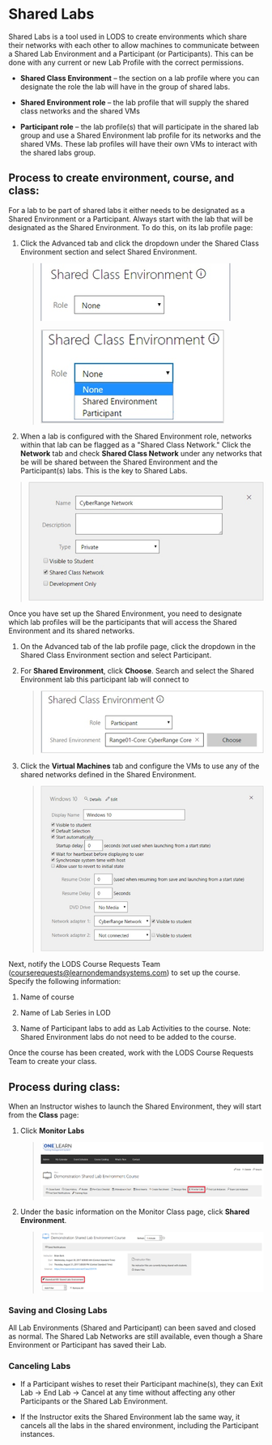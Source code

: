 # Shared Labs

Shared Labs is a tool used in LODS to create environments which share
their networks with each other to allow machines to communicate between
a Shared Lab Environment and a Participant (or Participants). This can
be done with any current or new Lab Profile with the correct
permissions.

-   **Shared Class Environment** – the section on a lab profile where
    you can designate the role the lab will have in the group of shared
    labs.

-   **Shared Environment role** – the lab profile that will supply the
    shared class networks and the shared VMs

-   **Participant role** – the lab profile(s) that will participate in
    the shared lab group and use a Shared Environment lab profile for
    its networks and the shared VMs. These lab profiles will have their
    own VMs to interact with the shared labs group.

## Process to create environment, course, and class:
For a lab to be part of shared labs it either needs to be designated as
a Shared Environment or a Participant. Always start with the lab that
will be designated as the Shared Environment. To do this, on its lab
profile page:

1.  Click the Advanced tab and click the dropdown under the Shared Class
    Environment section and select Shared Environment.

    > ![](./media/image1.png)
    >
    > ![](./media/image2.png)

1.  When a lab is configured with the Shared Environment role, networks
    within that lab can be flagged as a "Shared Class Network." Click
    the **Network** tab and check **Shared Class Network** under any
    networks that be will be shared between the Shared Environment and
    the Participant(s) labs. This is the key to Shared Labs.

> ![](./media/image3.png)

Once you have set up the Shared Environment, you need to designate which
lab profiles will be the participants that will access the Shared
Environment and its shared networks.

1.  On the Advanced tab of the lab profile page, click the dropdown in
    the Shared Class Environment section and select Participant.

2.  For **Shared Environment**, click **Choose**. Search and select the
    Shared Environment lab this participant lab will connect to

    > ![](./media/image4.png)

1.  Click the **Virtual Machines** tab and configure the VMs to use any
    of the shared networks defined in the Shared Environment.

    > ![](./media/image5.png)

Next, notify the LODS Course Requests Team
(<courserequests@learnondemandsystems.com>) to set up the course.
Specify the following information:

1.  Name of course

2.  Name of Lab Series in LOD

3.  Name of Participant labs to add as Lab Activities to the course.
    Note: Shared Environment labs do not need to be added to the course.

Once the course has been created, work with the LODS Course Requests
Team to create your class.

## Process during class:
When an Instructor wishes to launch the Shared Environment, they will
start from the **Class** page:

1.  Click **Monitor Labs**

    > ![](./media/monitor-labs-button.png)

1.  Under the basic information on the Monitor Class page, click
    **Shared Environment**.

    > ![](./media/shared-environment-button.png)

### Saving and Closing Labs

All Lab Environments (Shared and Participant) can been saved and closed
as normal. The Shared Lab Networks are still available, even though a
Share Environment or Participant has saved their Lab.

### Canceling Labs

-   If a Participant wishes to reset their Participant machine(s), they
    can Exit Lab -&gt; End Lab -&gt; Cancel at any time without
    affecting any other Participants or the Shared Lab Environment.

-   If the Instructor exits the Shared Environment lab the same way, it
    cancels all the labs in the shared environment, including the
    Participant instances.
